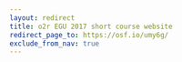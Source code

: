 ```yaml
---
layout: redirect
title: o2r EGU 2017 short course website
redirect_page_to: https://osf.io/umy6g/
exclude_from_nav: true
---
```

